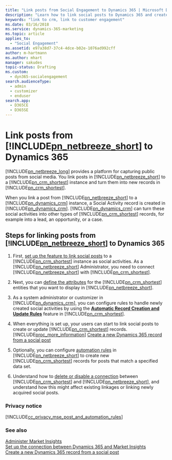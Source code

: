 ```yaml
---
title: "Link posts from Social Engagement to Dynamics 365 | Microsoft Docs"
description: "Learn how to link social posts to Dynamics 365 and create new case or lead records."
keywords: "link to crm, link to customer engagement"
ms.date: 03/16/2018
ms.service: dynamics-365-marketing
ms.topic: article
applies_to: 
  - "Social Engagement"
ms.assetid: e97a38d7-37c4-4dce-b02e-1076ad992cff
author: m-hartmann
ms.author: mhart
manager: sakudes
topic-status: Drafting
ms.custom: 
  - dyn365-socialengagement
search.audienceType: 
  - admin
  - customizer
  - enduser
search.app: 
  - D365CE
  - D365SE
---
```


# Link posts from [!INCLUDE[pn_netbreeze_short](../includes/pn-social-engagement-short.md)] to Dynamics 365

[!INCLUDE[pn_netbreeze_long](../includes/pn-social-engagement-long.md)] provides a platform for capturing public posts from social media. You link posts in [!INCLUDE[pn_netbreeze_short](../includes/pn-social-engagement-short.md)] to a [!INCLUDE[pn_crm_shortest](../includes/pn-crm-shortest.md)] instance and turn them into new records in [!INCLUDE[pn_crm_shortest](../includes/pn-crm-shortest.md)].

When you link a post from [!INCLUDE[pn_netbreeze_short](../includes/pn-social-engagement-short.md)] to a [!INCLUDE[pn_dynamics_crm](../includes/pn-dynamics-crm.md)] instance, a Social Activity record is created in [!INCLUDE[pn_dynamics_crm](../includes/pn-dynamics-crm.md)]. [!INCLUDE[pn_dynamics_crm](../includes/pn-dynamics-crm.md)] can turn these social activities into other types of [!INCLUDE[pn_crm_shortest](../includes/pn-crm-shortest.md)] records, for example into a lead, an opportunity, or a case.
  
## Steps for linking posts from [!INCLUDE[pn_netbreeze_short](../includes/pn-social-engagement-short.md)] to Dynamics 365  

1. First, [set up the feature to link social posts](connect-dynamics-365-record-creation.md) to a [!INCLUDE[pn_crm_shortest](../includes/pn-crm-shortest.md)] instance as social activities. As a [!INCLUDE[pn_netbreeze_short](../includes/pn-social-engagement-short.md)] Administrator, you need to connect [!INCLUDE[pn_netbreeze_short](../includes/pn-social-engagement-short.md)] with [!INCLUDE[pn_crm_shortest](../includes/pn-crm-shortest.md)].   
  
2. Next, you can [define the attributes](create-dynamics-365-record-from-social-post.md) for the [!INCLUDE[pn_crm_shortest](../includes/pn-crm-shortest.md)] entities that you want to display in [!INCLUDE[pn_netbreeze_short](../includes/pn-social-engagement-short.md)].   
  
3. As a system administrator or customizer in [!INCLUDE[pn_dynamics_crm](../includes/pn-dynamics-crm.md)], you can configure rules to handle newly created social activities by using the [**Automatic Record Creation and Update Rules**](configure-automatic-record-creation.md) feature in [!INCLUDE[pn_crm_shortest](../includes/pn-crm-shortest.md)].   
  
4. When everything is set up, your users can start to link social posts to create or update [!INCLUDE[pn_crm_shortest](../includes/pn-crm-shortest.md)] records.   
   [!INCLUDE[proc_more_information](../includes/proc-more-information.md)] [Create a new Dynamics 365 record from a social post](create-dynamics-365-record-from-social-post.md)  
  
5. Optionally, you can configure [automation rules](automation-rules.md) in [!INCLUDE[pn_netbreeze_short](../includes/pn-social-engagement-short.md)] to create new [!INCLUDE[pn_crm_shortest](../includes/pn-crm-shortest.md)] records for posts that match a specified data set.   
  
6. Understand how to [delete or disable a connection](manage-connection-dynamics-365-social-engagement.md) between [!INCLUDE[pn_crm_shortest](../includes/pn-crm-shortest.md)] and [!INCLUDE[pn_netbreeze_short](../includes/pn-social-engagement-short.md)], and understand how this might affect existing linkages or linking newly acquired social posts.   
  
### Privacy notice 
 
 [!INCLUDE[cc_privacy_mse_post_and_automation_rules](../includes/cc-privacy-mse-post-and-automation-rules.md)]  
  
### See also  

 [Administer Market Insights](settings-administration.md)   
 [Set up the connection between Dynamics 365 and Market Insights](connect-dynamics-365-record-creation.md)   
 [Create a new Dynamics 365 record from a social post](create-dynamics-365-record-from-social-post.md)

